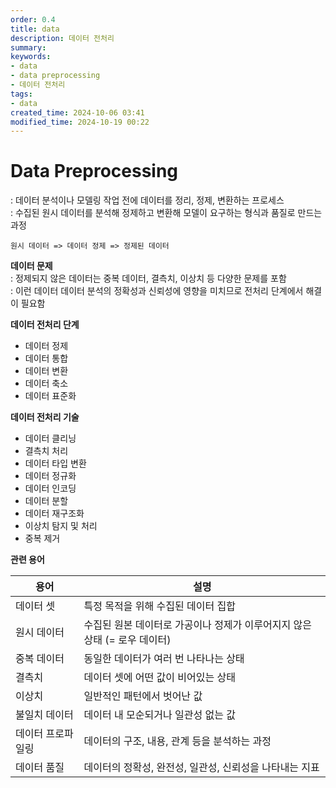 ```yaml
---
order: 0.4
title: data
description: 데이터 전처리
summary:
keywords:
- data
- data preprocessing
- 데이터 전처리
tags:
- data
created_time: 2024-10-06 03:41
modified_time: 2024-10-19 00:22
---
```


# Data Preprocessing
: 데이터 분석이나 모델링 작업 전에 데이터를 정리, 정제, 변환하는 프로세스  
: 수집된 원시 데이터를 분석해 정제하고 변환해 모델이 요구하는 형식과 품질로 만드는 과정  

```
원시 데이터 => 데이터 정제 => 정제된 데이터
```


**데이터 문제**  
: 정제되지 않은 데이터는 중복 데이터, 결측치, 이상치 등 다양한 문제를 포함  
: 이런 데이터 데이터 분석의 정확성과 신뢰성에 영향을 미치므로 전처리 단계에서 해결이 필요함  


**데이터 전처리 단계**
- 데이터 정제
- 데이터 통합
- 데이터 변환
- 데이터 축소
- 데이터 표준화


**데이터 전처리 기술**
- 데이터 클리닝
- 결측치 처리
- 데이터 타입 변환
- 데이터 정규화
- 데이터 인코딩
- 데이터 분할
- 데이터 재구조화
- 이상치 탐지 및 처리
- 중복 제거


**관련 용어**

용어 | 설명
---|---
데이터 셋 | 특정 목적을 위해 수집된 데이터 집합
원시 데이터 | 수집된 원본 데이터로 가공이나 정제가 이루어지지 않은 상태 (= 로우 데이터)
중복 데이터 | 동일한 데이터가 여러 번 나타나는 상태
결측치 | 데이터 셋에 어떤 값이 비어있는 상태
이상치 | 일반적인 패턴에서 벗어난 값
불일치 데이터 | 데이터 내 모순되거나 일관성 없는 값
데이터 프로파일링 | 데이터의 구조, 내용, 관계 등을 분석하는 과정
데이터 품질 | 데이터의 정확성, 완전성, 일관성, 신뢰성을 나타내는 지표